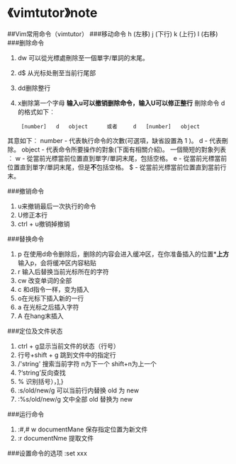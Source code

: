 # 《vimtutor》note
##Vim常用命令（vimtutor）
###移动命令
 h (左移)       j (下行)       k (上行)     l (右移)
###删除命令
 1. dw 可以從光標處刪除至一個單字/單詞的末尾。
 2. d$ 从光标处刪至当前行尾部
 3. dd删除整行
 4. x删除第一个字母
 **输入u可以撤销删除命令，输入U可以修正整行**
 刪除命令 d 的格式如下︰

         [number]   d   object      或者     d   [number]   object
  其意如下︰
    number - 代表執行命令的次數(可選項，缺省設置為 1 )。
    d - 代表刪除。
    object - 代表命令所要操作的對象(下面有相關介紹)。
  一個簡短的對象列表︰
    w - 從當前光標當前位置直到單字/單詞末尾，包括空格。
    e - 從當前光標當前位置直到單字/單詞末尾，但是**不**包括空格。
    $ - 從當前光標當前位置直到當前行末。

###撤销命令
1. u来撤销最后一次执行的命令
2. U修正本行
3. ctrl + u撤销掉撤销

###替换命令
1. p 在使用d命令删除后，删除的内容会进入缓冲区，在你准备插入的位置***上方**输入p，会将缓冲区内容粘贴
2. r 输入后替换当前光标所在的字符
3. cw 改变单词的全部
4. c 和d指令一样，变为插入
5. o在光标下插入新的一行
6. a 在光标之后插入字符
7. A 在hang末插入
 
###定位及文件状态
1. ctrl + g显示当前文件的状态（行号）
2. 行号+shift + g 跳到文件中的指定行
3. /'string' 搜索当前字符 n为下一个 shift+n为上一个
4. ?‘string’反向查找
5. % 识别括号），],}
6. :s/old/new/g 可以当前行内替换 old 为 new
7. :%s/old/new/g 文中全部 old 替换为 new

###运行命令
1. :#,# w documentMane   保存指定位置为新文件
2. :r documentNme 提取文件

###设置命令的选项
:set xxx









